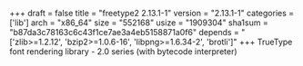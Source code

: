+++
draft = false
title = "freetype2 2.13.1-1"
version = "2.13.1-1"
categories = ['lib']
arch = "x86_64"
size = "552168"
usize = "1909304"
sha1sum = "b87da3c78163c6c43f1ce7ae3a4eb5158871a0f6"
depends = "['zlib>=1.2.12', 'bzip2>=1.0.6-16', 'libpng>=1.6.34-2', 'brotli']"
+++
TrueType font rendering library - 2.0 series (with bytecode interpreter)